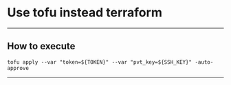 # Use tofu instead terraform
---

## How to execute

```
tofu apply --var "token=${TOKEN}" --var "pvt_key=${SSH_KEY}" -auto-approve
```
---
